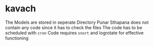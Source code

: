# kavach
The Models are stored in seperate Directory
Punar Sthapana does not contain any code since it has to check the files
The code has to be scheduled with `cron`
Code requires  `snort` and logrotate for effective functioning
